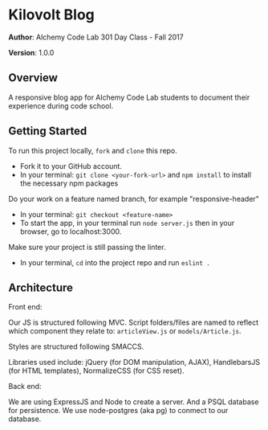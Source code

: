 # Kilovolt Blog

**Author**: Alchemy Code Lab 301 Day Class - Fall 2017

**Version**: 1.0.0

## Overview
A responsive blog app for Alchemy Code Lab students to document their experience during code school.

## Getting Started
<!-- What are the steps that a user must take in order to build this app on their own machine and get it running? -->
To run this project locally, `fork` and `clone` this repo.
- Fork it to your GitHub account.
- In your terminal: `git clone <your-fork-url>` and `npm install` to install the necessary npm packages

Do your work on a feature named branch, for example "responsive-header"
- In your terminal: `git checkout <feature-name>`
- To start the app, in your terminal run `node server.js` then in your browser, go to localhost:3000.

Make sure your project is still passing the linter.
- In your terminal, `cd` into the project repo and run `eslint .`

## Architecture
<!-- Provide a detailed description of the application design. What technologies (languages, libraries, etc) you're using, and any other relevant design information. -->
Front end: 

Our JS is structured following MVC. Script folders/files are named to reflect which component they relate to: `articleView.js` or `models/Article.js`. 

Styles are structured following SMACCS.

Libraries used include: jQuery (for DOM manipulation, AJAX), HandlebarsJS (for HTML templates), NormalizeCSS (for CSS reset).

Back end:

We are using ExpressJS and Node to create a server. And a PSQL database for persistence. We use node-postgres (aka pg) to conmect to our database. 